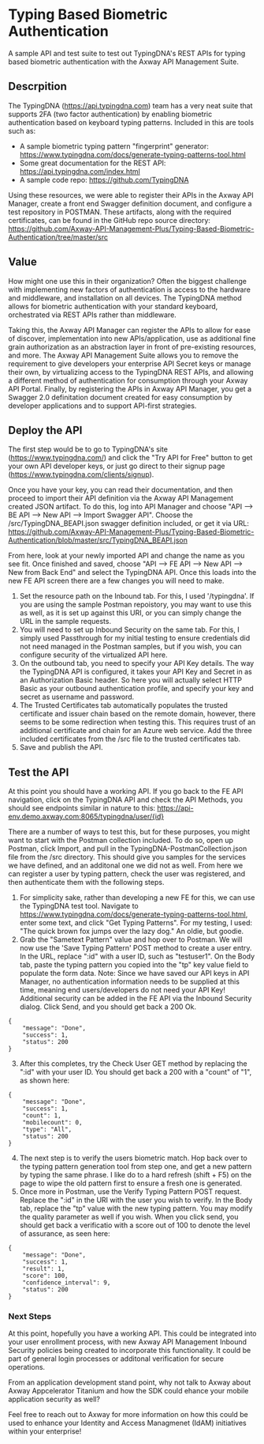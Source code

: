 # Typing Based Biometric Authentication
A sample API and test suite to test out TypingDNA's REST APIs for typing based biometric authentication with the Axway API Management Suite.

## Descrpition
The TypingDNA (https://api.typingdna.com) team has a very neat suite that supports 2FA (two factor authentication) by enabling biometric authentication based on keyboard typing patterns. Included in this are tools such as:

- A sample biometric typing pattern "fingerprint" generator: https://www.typingdna.com/docs/generate-typing-patterns-tool.html
- Some great documentation for the REST API: https://api.typingdna.com/index.html
- A sample code repo: https://github.com/TypingDNA

Using these resources, we were able to register their APIs in the Axway API Manager, create a front end Swagger definition document, and configure a test repository in POSTMAN. These artifacts, along with the required certificates, can be found in the GitHub repo source directory: https://github.com/Axway-API-Management-Plus/Typing-Based-Biometric-Authentication/tree/master/src

## Value
How might one use this in their organization? Often the biggest challenge with implementing new factors of authentication is access to the hardware and middleware, and installation on all devices. The TypingDNA method allows for biometric authentication with your standard keyboard, orchestrated via REST APIs rather than middleware.

Taking this, the Axway API Manager can register the APIs to allow for ease of discover, implementation into new APIs/application, use as additional fine grain authorization as an abstraction layer in front of pre-existing resources, and more. The Axway API Management Suite allows you to remove the requirement to give developers your enterprise API Secret keys or manage their own, by virtualizing access to the TypingDNA REST APIs, and allowing a different method of authentication for consumption through your Axway API Portal. Finally, by registering the APIs in Axway API Manager, you get a Swagger 2.0 definitation document created for easy consumption by developer applications and to support API-first strategies.

## Deploy the API

The first step would be to go to TypingDNA's site (https://www.typingdna.com/) and click the "Try API for Free" button to get your own API developer keys, or just go direct to their signup page (https://www.typingdna.com/clients/signup).

Once you have your key, you can read their documentation, and then proceed to import their API definition via the Axway API Management created JSON artifact. To do this, log into API Manager and choose "API --> BE API --> New API --> Import Swagger API". Choose the /src/TypingDNA_BEAPI.json swagger definition included, or get it via URL: https://github.com/Axway-API-Management-Plus/Typing-Based-Biometric-Authentication/blob/master/src/TypingDNA_BEAPI.json

From here, look at your newly imported API and change the name as you see fit. Once finished and saved, choose "API --> FE API --> New API --> New from Back End" and select the TypingDNA API. Once this loads into the new FE API screen there are a few changes you will need to make.

1. Set the resource path on the Inbound tab. For this, I used '/typingdna'. If you are using the sample Postman repoistory, you may want to use this as well, as it is set up against this URI, or you can simply change the URL in the sample requests.
2. You will need to set up Inbound Security on the same tab. For this, I simply used Passthrough for my initial testing to ensure credentials did not need managed in the Postman samples, but if you wish, you can configure security of the virtualized API here.
3. On the outbound tab, you need to specify your API Key details. The way the TypingDNA API is configured, it takes your API Key and Secret in as an Authorization Basic header. So here you will actually select HTTP Basic as your outbound authentication profile, and specify your key and secret as username and password.
4. The Trusted Certificates tab automatically populates the trusted certificate and issuer chain based on the remote domain, however, there seems to be some redirection when testing this. This requires trust of an additional certificate and chain for an Azure web service. Add the three included certificates from the /src file to the trusted certificates tab.
5. Save and publish the API.


## Test the API

At this point you should have a working API. If you go back to the FE API navigation, click on the TypingDNA API and check the API Methods, you should see endpoints similar in nature to this: https://api-env.demo.axway.com:8065/typingdna/user/{id}

There are a number of ways to test this, but for these purposes, you might want to start with the Postman collection included. To do so, open up Postman, click Import, and pull in the TypingDNA-PostmanCollection.json file from the /src directory. This should give you samples for the services we have defined, and an additonal one we did not as well. From here we can register a user by typing pattern, check the user was registered, and then authenticate them with the following steps.

1. For simplicity sake, rather than developing a new FE for this, we can use the TypingDNA test tool. Navigate to https://www.typingdna.com/docs/generate-typing-patterns-tool.html, enter some text, and click "Get Typing Patterns". For my testing, I used: "The quick brown fox jumps over the lazy dog." An oldie, but goodie.
2. Grab the "Sametext Pattern" value and hop over to Postman. We will now use the 'Save Typing Pattern' POST method to create a user entry. In the URL, replace ":id" with a user ID, such as "testuser1". On the Body tab, paste the typing pattern you copied into the "tp" key value field to populate the form data. Note: Since we have saved our API keys in API Manager, no authentication information needs to be supplied at this time, meaning end users/developers do not need your API Key! Additional security can be added in the FE API via the Inbound Security dialog. Click Send, and you should get back a 200 Ok.
```
{
    "message": "Done",
    "success": 1,
    "status": 200
}
```
3. After this completes, try the Check User GET method by replacing the ":id" with your user ID. You should get back a 200 with a "count" of "1", as shown here:
```
{
    "message": "Done",
    "success": 1,
    "count": 1,
    "mobilecount": 0,
    "type": "All",
    "status": 200
}
```
4. The next step is to verify the users biometric match. Hop back over to the typing pattern generation tool from step one, and get a new pattern by typing the same phrase. I like do to a hard refresh (shift + F5) on the page to wipe the old pattern first to ensure a fresh one is generated. 
5. Once more in Postman, use the Verify Typing Pattern POST request. Replace the ":id" in the URI with the user you wish to verify. In the Body tab, replace the "tp" value with the new typing pattern. You may modify the quality parameter as well if you wish. When you click send, you should get back a verificatio with a score out of 100 to denote the level of assurance, as seen here:
```
{
    "message": "Done",
    "success": 1,
    "result": 1,
    "score": 100,
    "confidence_interval": 9,
    "status": 200
}
```

### Next Steps

At this point, hopefully you have a working API. This could be integrated into your user enrollment process, with new Axway API Management Inbound Security policies being created to incorporate this functionality. It could be part of general login processes or additonal verification for secure operations. 

From an application development stand point, why not talk to Axway about Axway Appcelerator Titanium and how the SDK could ehance your mobile application security as well?

Feel free to reach out to Axway for more information on how this could be used to enhance your Identity and Access Managmenet (IdAM) initiatives within your enterprise!

